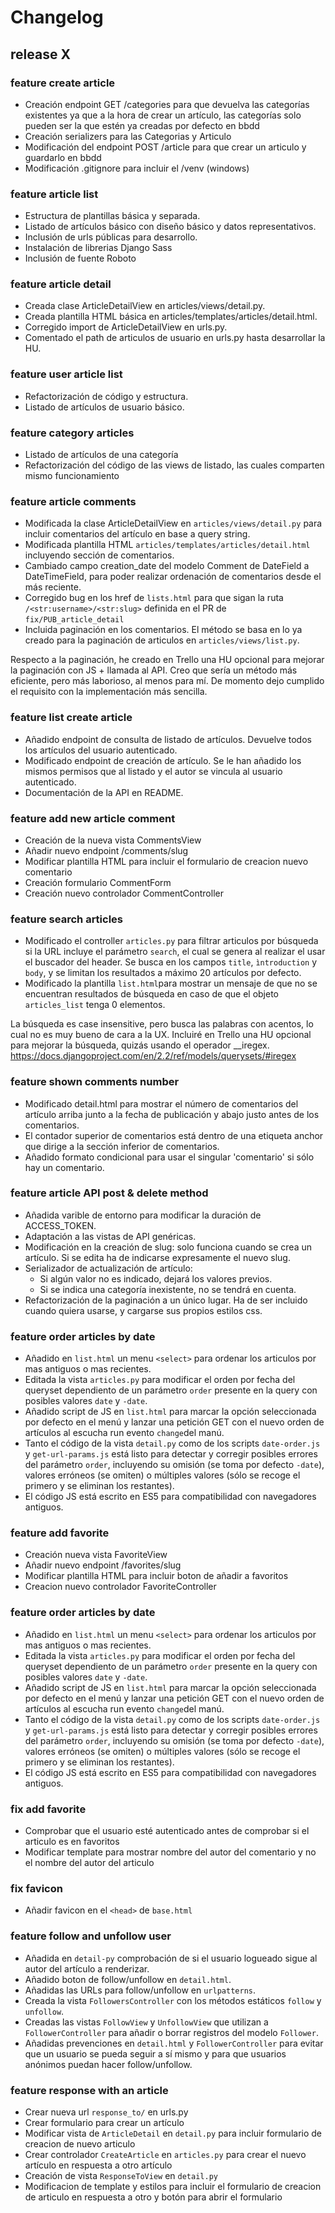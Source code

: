 # Changelog

## release X

### feature create article

* Creación endpoint GET /categories para que devuelva las categorías existentes ya que a la hora de crear un artículo, las categorías solo pueden ser la que estén ya creadas por defecto en bbdd
* Creación serializers para las Categorias y Articulo
* Modificación del endpoint POST /article para que crear un articulo y guardarlo en bbdd
* Modificación .gitignore para incluir el /venv (windows)

### feature article list

* Estructura de plantillas básica y separada.
* Listado de artículos básico con diseño básico y datos representativos.
* Inclusión de urls públicas para desarrollo.
* Instalación de librerias Django Sass
* Inclusión de fuente Roboto

### feature article detail

* Creada clase ArticleDetailView en articles/views/detail.py.
* Creada plantilla HTML básica en articles/templates/articles/detail.html.
* Corregido import de ArticleDetailView en urls.py.
* Comentado el path de articulos de usuario en urls.py hasta desarrollar la HU.

### feature user article list

* Refactorización de código y estructura.
* Listado de artículos de usuario básico.

### feature category articles

* Listado de artículos de una categoría
* Refactorización del código de las views de listado, las cuales comparten mismo funcionamiento

### feature article comments

* Modificada la clase ArticleDetailView en `articles/views/detail.py` para incluir comentarios del artículo en base a query string.
* Modificada plantilla HTML `articles/templates/articles/detail.html` incluyendo sección de comentarios.
* Cambiado campo creation_date del modelo Comment de DateField a DateTimeField, para poder realizar ordenación de comentarios desde el más reciente.
* Corregido bug en los href de `lists.html` para que sigan la ruta `/<str:username>/<str:slug>` definida en el PR de `fix/PUB_article_detail`
* Incluida paginación en los comentarios. El método se basa en lo ya creado para la paginación de articulos en `articles/views/list.py`.

Respecto a la paginación, he creado en Trello una HU opcional para mejorar la paginación con JS + llamada al API. Creo que sería un método más eficiente, pero más laborioso, al menos para mí. De momento dejo cumplido el requisito con la implementación más sencilla.

### feature list create article

* Añadido endpoint de consulta de listado de artículos. Devuelve todos los artículos del usuario autenticado.
* Modificado endpoint de creación de artículo. Se le han añadido los mismos permisos que al listado y el autor se vincula al usuario autenticado.
* Documentación de la API en README.

### feature add new article comment

* Creación de la nueva vista CommentsView
* Añadir nuevo endpoint /comments/slug
* Modificar plantilla HTML para incluir el formulario de creacion nuevo comentario
* Creación formulario CommentForm
* Creación nuevo controlador CommentController

### feature search articles

* Modificado el controller `articles.py` para filtrar articulos por búsqueda si la URL incluye el parámetro `search`, el cual se genera al realizar el usar el buscador del header. Se busca en los campos `title`, `ìntroduction` y `body`, y se limitan los resultados a máximo 20 artículos por defecto.
* Modificado la plantilla `list.html`para mostrar un mensaje de que no se encuentran resultados de búsqueda en caso de que el objeto `articles_list` tenga 0 elementos.

La búsqueda es case insensitive, pero busca las palabras con acentos, lo cual no es muy bueno de cara a la UX. Incluiré en Trello una HU opcional para mejorar la búsqueda, quizás usando el operador __iregex.
https://docs.djangoproject.com/en/2.2/ref/models/querysets/#iregex

### feature shown comments number

* Modificado detail.html para mostrar el número de comentarios del artículo arriba junto a la fecha de publicación y abajo justo antes de los comentarios.
* El contador superior de comentarios está dentro de una etiqueta anchor que dirige a la sección inferior de comentarios.
* Añadido formato condicional para usar el singular 'comentario' si sólo hay un comentario.

### feature article API post & delete method

* Añadida varible de entorno para modificar la duración de ACCESS_TOKEN.
* Adaptación a las vistas de API genéricas.
* Modificación en la creación de slug: solo funciona cuando se crea un artículo. Si se edita ha de indicarse expresamente el nuevo slug.
* Serializador de actualización de artículo:
    * Si algún valor no es indicado, dejará los valores previos.
    * Si se indica una categoría inexistente, no se tendrá en cuenta.
* Refactorización de la paginación a un único lugar. Ha de ser incluido cuando quiera usarse, y cargarse sus propios estilos css.

### feature order articles by date

* Añadido en `list.html` un menu `<select>` para ordenar los articulos por mas antiguos o mas recientes.
* Editada la vista `articles.py` para modificar el orden por fecha del queryset dependiento de un parámetro `order` presente en la query con posibles valores `date` y `-date`.
* Añadido script de JS en `list.html` para marcar la opción seleccionada por defecto en el menú y lanzar una petición GET con el nuevo orden de artículos al escucha run evento `change`del manú.
* Tanto el código de la vista `detail.py` como de los scripts `date-order.js` y `get-url-params.js` está listo para detectar y corregir posibles errores del parámetro `order`, incluyendo su omisión (se toma por defecto `-date`), valores erróneos (se omiten) o múltiples valores (sólo se recoge el primero y se eliminan los restantes).
* El código JS está escrito en ES5 para compatibilidad con navegadores antiguos.

### feature add favorite

* Creación nueva vista FavoriteView
* Añadir nuevo endpoint /favorites/slug
* Modificar plantilla HTML para incluir boton de añadir a favoritos
* Creacion nuevo controlador FavoriteController

### feature order articles by date

* Añadido en `list.html` un menu `<select>` para ordenar los articulos por mas antiguos o mas recientes.
* Editada la vista `articles.py` para modificar el orden por fecha del queryset dependiento de un parámetro `order` presente en la query con posibles valores `date` y `-date`.
* Añadido script de JS en `list.html` para marcar la opción seleccionada por defecto en el menú y lanzar una petición GET con el nuevo orden de artículos al escucha run evento `change`del manú.
* Tanto el código de la vista `detail.py` como de los scripts `date-order.js` y `get-url-params.js` está listo para detectar y corregir posibles errores del parámetro `order`, incluyendo su omisión (se toma por defecto `-date`), valores erróneos (se omiten) o múltiples valores (sólo se recoge el primero y se eliminan los restantes).
* El código JS está escrito en ES5 para compatibilidad con navegadores antiguos.

### fix add favorite

* Comprobar que el usuario esté autenticado antes de comprobar si el articulo es en favoritos
* Modificar template para mostrar nombre del autor del comentario y no el nombre del autor del articulo


### fix favicon

* Añadir favicon en el `<head>` de `base.html`

### feature follow and unfollow user

* Añadida en `detail-py` comprobación de si el usuario logueado sigue al autor del artículo a renderizar.
* Añadido boton de follow/unfollow en `detail.html`.
* Añadidas las URLs para follow/unfollow en `urlpatterns`.
* Creada la vista `FollowersController` con los métodos estáticos `follow` y `unfollow`.
* Creadas las vistas `FollowView` y `UnfollowView` que utilizan a `FollowerController` para añadir o borrar registros del modelo `Follower`.
* Añadidas prevenciones en `detail.html` y `FollowerController` para evitar que un usuario se pueda seguir a sí mismo y para que usuarios anónimos puedan hacer follow/unfollow.

### feature response with an article

* Crear nueva url `response_to/` en urls.py
* Crear formulario para crear un artículo
* Modificar vista de `ArticleDetail` en `detail.py` para incluir formulario de creacion de nuevo articulo
* Crear controlador `CreateArticle` en `articles.py` para crear el nuevo artículo en respuesta a otro artículo
* Creación de vista `ResponseToView` en `detail.py`
* Modificacion de template y estilos para incluir el formulario de creacion de articulo en respuesta a otro y botón para abrir el formulario

